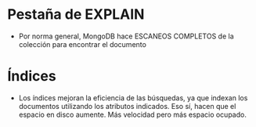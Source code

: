 # Pestaña de EXPLAIN
- Por norma general, MongoDB hace ESCANEOS COMPLETOS de la colección para encontrar el documento

# Índices
- Los índices mejoran la eficiencia de las búsquedas, ya que indexan los documentos utilizando
los atributos indicados. Eso sí, hacen que el espacio en disco aumente. Más velocidad pero más espacio ocupado.